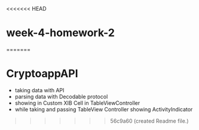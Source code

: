 <<<<<<< HEAD
# week-4-homework-2
=======
# CryptoappAPI
- taking data with API
- parsing data with Decodable protocol
- showing in Custom XIB Cell in TableViewController
- while taking and passing TableView Controller showing ActivityIndicator
>>>>>>> 56c9a60 (created Readme file.)
